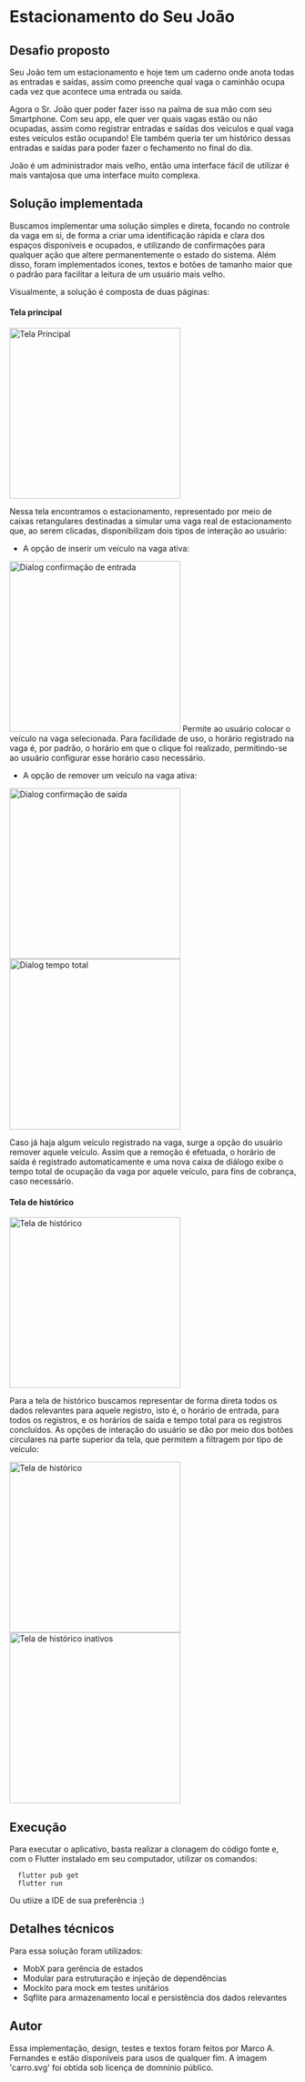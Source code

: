 # Estacionamento do Seu João


## Desafio proposto

  Seu João tem um estacionamento e hoje tem um caderno onde anota todas as entradas e saídas, assim como preenche qual vaga o caminhão ocupa cada vez que acontece uma entrada ou saída.

  Agora o Sr. João quer poder fazer isso na palma de sua mão com seu Smartphone. Com seu app, ele quer ver quais vagas estão ou não ocupadas, assim como registrar entradas e saídas dos veículos e qual vaga estes veículos estão ocupando! Ele também queria ter um histórico dessas entradas e saídas para poder fazer o fechamento no final do dia.

  João é um administrador mais velho, então uma interface fácil de utilizar é mais vantajosa que uma interface muito complexa.


## Solução implementada

  Buscamos implementar uma solução simples e direta, focando no controle da vaga em si, de forma a criar uma identificação rápida e clara dos espaços disponíveis e ocupados, e utilizando de confirmações para qualquer ação que altere permanentemente o estado do sistema. Além disso, foram implementados ícones, textos e botões de tamanho maior que o padrão para facilitar a leitura de um usuário mais velho.

  Visualmente, a solução é composta de duas páginas:

#### Tela principal
<img src="https://user-images.githubusercontent.com/34992176/125110715-52f18c00-e0bb-11eb-9fc5-c09021de0060.png" alt="Tela Principal" width="300"/>

  Nessa tela encontramos o estacionamento, representado por meio de caixas retangulares destinadas a simular uma vaga real de estacionamento que, ao serem clicadas, disponibilizam dois tipos de interação ao usuário:
  
  * A opção de inserir um veículo na vaga ativa:
  <img src="https://user-images.githubusercontent.com/34992176/125111039-c5626c00-e0bb-11eb-8535-5db99d97f9d4.png" alt="Dialog confirmação de entrada" width="300"/>
    Permite ao usuário colocar o veículo na vaga selecionada. Para facilidade de uso, o horário registrado na vaga é, por padrão, o horário em que o clique foi realizado, permitindo-se ao usuário configurar esse horário caso necessário.
      
   * A opção de remover um veículo na vaga ativa:

<img src="https://user-images.githubusercontent.com/34992176/125111365-31dd6b00-e0bc-11eb-9543-9559f3a693ef.png" alt="Dialog confirmação de saída" width="300"/><img src="https://user-images.githubusercontent.com/34992176/125111498-5f2a1900-e0bc-11eb-94e7-f0d999f1c1d1.png" alt="Dialog tempo total" width="300"/>
  
  Caso já haja algum veículo registrado na vaga, surge a opção do usuário remover aquele veículo. Assim que a remoção é efetuada, o horário de saída é registrado automaticamente e uma nova caixa de diálogo exibe o tempo total de ocupação da vaga por aquele veículo, para fins de cobrança, caso necessário.
    
#### Tela de histórico
        
<img src="https://user-images.githubusercontent.com/34992176/125111707-9bf61000-e0bc-11eb-8d8a-dad579e737a5.png" alt="Tela de histórico" width="300"/>

  Para a tela de histórico buscamos representar de forma direta todos os dados relevantes para aquele registro, isto é, o horário de entrada, para todos os registros, e os horários de saída e tempo total para os registros concluídos. 
  As opções de interação do usuário se dão por meio dos botões circulares na parte superior da tela, que permitem a filtragem por tipo de veículo:
  
<img src="https://user-images.githubusercontent.com/34992176/125111736-a2848780-e0bc-11eb-8ad4-0d20a67f2b50.png" alt="Tela de histórico" ativos width="300"/>
<img src="https://user-images.githubusercontent.com/34992176/125111751-a6b0a500-e0bc-11eb-97a0-58389d4e0dcf.png" alt="Tela de histórico inativos" width="300"/>

## Execução
  Para executar o aplicativo, basta realizar a clonagem do código fonte e, com o Flutter instalado em seu computador, utilizar os comandos:
  
  ```
    flutter pub get
    flutter run
  ```
   Ou utiize a IDE de sua preferência :)
   
   
## Detalhes técnicos
  Para essa solução foram utilizados:
  * MobX para gerência de estados
  * Modular para estruturação e injeção de dependências
  * Mockito para mock em testes unitários
  * Sqflite para armazenamento local e persistência dos dados relevantes

## Autor
  Essa implementação, design, testes e textos foram feitos por Marco A. Fernandes e estão disponíveis para usos de qualquer fim.
  A imagem 'carro.svg' foi obtida sob licença de domnínio público.
  

